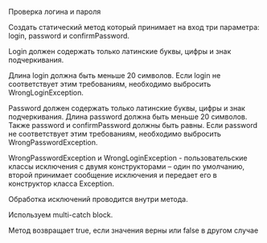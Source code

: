 Проверка логина и пароля

Создать статический метод который принимает на вход три параметра: login, password и confirmPassword.

Login должен содержать только латинские буквы, цифры и знак подчеркивания.

Длина login должна быть меньше 20 символов. 
Если login не соответствует этим требованиям, необходимо выбросить WrongLoginException.

Password должен содержать только латинские буквы, цифры и знак подчеркивания. 
Длина password должна быть меньше 20 символов. 
Также password и confirmPassword должны быть равны. 
Если password не соответствует этим требованиям, необходимо выбросить WrongPasswordException.  

WrongPasswordException и WrongLoginException - пользовательские классы исключения с двумя конструкторами – один по умолчанию, 
второй принимает сообщение исключения и передает его в конструктор класса Exception.

Обработка исключений проводится внутри метода.

Используем multi-catch block.

Метод возвращает true, если значения верны или false в другом случае
